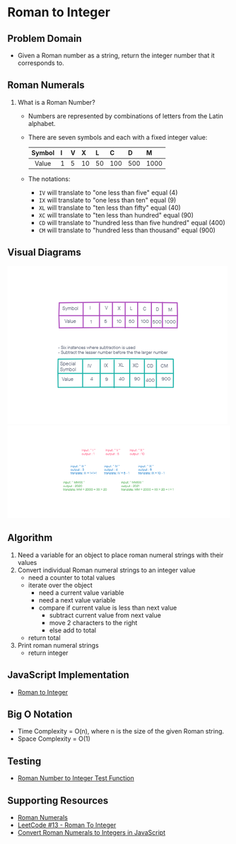 # Roman to Integer

## Problem Domain

- Given a Roman number as a string, return the integer number that it corresponds to.

## Roman Numerals

1. What is a Roman Number?
    - Numbers are represented by combinations of letters from the Latin alphabet.
    - There are seven symbols and each with a fixed integer value:

      | Symbol  | I  | V  | X   | L   | C    | D    | M     |
      |:------: |--- |--- |---- |---- |----- |----- |------ |
      |  Value  | 1  | 5  | 10  | 50  | 100  | 500  | 1000  |

    - The notations:
      - `IV` will translate to "one less than five" equal (4)
      - `IX` will translate to "one less than ten" equal (9)
      - `XL` will translate to "ten less than fifty" equal (40)
      - `XC` will translate to "ten less than hundred" equal (90)
      - `CD` will translate to "hundred less than five hundred" equal (400)
      - `CM` will translate to "hundred less than thousand" equal (900)

## Visual Diagrams

![Roman Numbers to Integer Image](romanImage.png)
![Roman Numbers to Integer Input and Output](romanImage2.png)

## Algorithm

1. Need a variable for an object to place roman numeral strings with their values
2. Convert individual Roman numeral strings to an integer value
    - need a counter to total values
    - iterate over the object
      - need a current value variable
      - need a next value variable
      - compare if current value is less than next value
        - subtract current value from next value
        - move 2 characters to the right
        - else add to total
    - return total
3. Print roman numeral strings
    - return integer

## JavaScript Implementation

- [Roman to Integer](romanToInteger.js)

## Big O Notation

- Time Complexity = O(n), where n is the size of the given Roman string.
- Space Complexity = O(1)

## Testing

- [Roman Number to Integer Test Function](/__tests__/romanToIngeter.test.js)

## Supporting Resources

- [Roman Numerals](https://en.wikipedia.org/wiki/Roman_numerals)
- [LeetCode #13 - Roman To Integer](https://redquark.org/leetcode/0013-roman-to-integer/)
- [Convert Roman Numerals to Integers in JavaScript](https://javascript.plainenglish.io/algorithms-101-convert-roman-numerals-to-integers-in-javascript-d3aba86a43d4)
